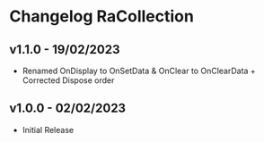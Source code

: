 # Changelog RaCollection

## v1.1.0 - 19/02/2023
* Renamed OnDisplay to OnSetData & OnClear to OnClearData + Corrected Dispose order

## v1.0.0 - 02/02/2023
* Initial Release
